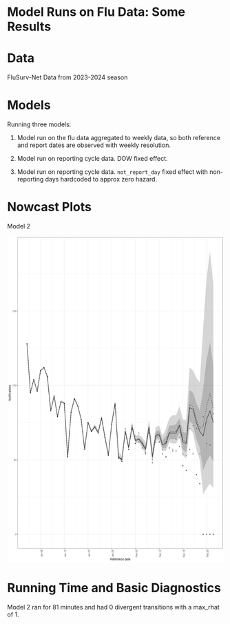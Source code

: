 # Model Runs on Flu Data: Some Results

# Data

FluSurv-Net Data from 2023-2024 season

# Models

Running three models:

1. Model run on the flu data aggregated to weekly data, so both reference and report dates are observed with weekly resolution.

2. Model run on reporting cycle data. DOW fixed effect.

3. Model run on reporting cycle data. `not_report_day` fixed effect with non-reporting days hardcoded to approx zero hazard.

# Nowcast Plots

Model 2

![](README_files/plot.png)

# Running Time and Basic Diagnostics

Model 2 ran for 81 minutes and had 0 divergent transitions with a max_rhat of 1.

